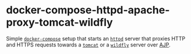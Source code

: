# docker-compose-httpd-apache-proxy-tomcat-wildfly

Simple [`docker-compose`] setup that starts an [`httpd`] server that proxies
HTTP and HTTPS requests towards a [`tomcat`] or a [`wildfly`] server over [AJP].

[`docker-compose`]: https://docs.docker.com/compose/
[`httpd`]: https://httpd.apache.org/
[`tomcat`]: https://tomcat.apache.org/
[`wildfly`]: http://wildfly.org/
[AJP]: https://en.wikipedia.org/wiki/Apache_JServ_Protocol
